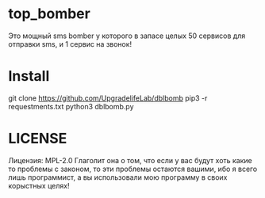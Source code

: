 # top_bomber
Это мощный sms bomber у которого в запасе целых 50 сервисов для отправки sms, и 1 сервис на звонок!
# Install
git clone https://github.com/UpgradelifeLab/dblbomb
pip3 -r requestments.txt
python3 dblbomb.py
# LICENSE
Лицензия: MPL-2.0 Глаголит она о том, что если у вас будут хоть какие то проблемы с законом, то эти проблемы остаются вашими, ибо я всего лишь программист, а вы использовали мою программу в своих корыстных целях!
